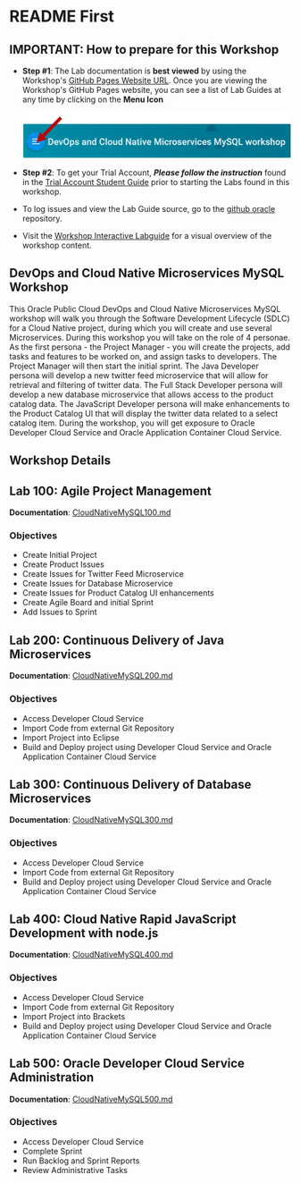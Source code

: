# README First

## IMPORTANT: How to prepare for this Workshop

- **Step #1**: The Lab documentation is **best viewed** by using the Workshop's [GitHub Pages Website URL](https://oracle.github.io/learning-library/workshops/microservices-mysql). Once you are viewing the Workshop's GitHub Pages website, you can see a list of Lab Guides at any time by clicking on the **Menu Icon**

    ![](images/WorkshopMenu.png)

- **Step #2**: To get your Trial Account, ***Please follow the instruction*** found in the [Trial Account Student Guide](StudentGuide.md) prior to starting the Labs found in this workshop.

- To log issues and view the Lab Guide source, go to the [github oracle](https://github.com/oracle/learning-library/issues/new) repository.

- Visit the [Workshop Interactive Labguide](https://launch.oracle.com/?microservices-mysql) for a visual overview of the workshop content. 



## DevOps and Cloud Native Microservices MySQL Workshop

This Oracle Public Cloud DevOps and Cloud Native Microservices MySQL workshop will walk you through the Software Development Lifecycle (SDLC) for a Cloud Native project, during which you will create and use several Microservices. During this workshop you will take on the role of 4 personae. As the first persona - the Project Manager - you will create the projects, add tasks and features to be worked on, and assign tasks to developers.  The Project Manager will then start the initial sprint. The Java Developer persona will develop a new twitter feed microservice that will allow for retrieval and filtering of twitter data. The Full Stack Developer persona will develop a new database microservice that allows access to the product catalog data. The JavaScript Developer persona will make enhancements to the Product Catalog UI that will display the twitter data related to a select catalog item.  During the workshop, you will get exposure to Oracle Developer Cloud Service and Oracle Application Container Cloud Service.

## Workshop Details

## Lab 100: Agile Project Management

**Documentation**: [CloudNativeMySQL100.md](CloudNativeMySQL100.md)

### Objectives

- Create Initial Project
- Create Product Issues
- Create Issues for Twitter Feed Microservice
- Create Issues for Database Microservice
- Create Issues for Product Catalog UI enhancements
- Create Agile Board and initial Sprint
- Add Issues to Sprint

## Lab 200: Continuous Delivery of Java Microservices

**Documentation**: [CloudNativeMySQL200.md](CloudNativeMySQL200.md)

### Objectives

- Access Developer Cloud Service
- Import Code from external Git Repository
- Import Project into Eclipse
- Build and Deploy project using Developer Cloud Service and Oracle Application Container Cloud Service

## Lab 300: Continuous Delivery of Database Microservices

**Documentation**: [CloudNativeMySQL300.md](CloudNativeMySQL300.md)

### Objectives

- Access Developer Cloud Service
- Import Code from external Git Repository
- Build and Deploy project using Developer Cloud Service and Oracle Application Container Cloud Service

## Lab 400: Cloud Native Rapid JavaScript Development with node.js

**Documentation**: [CloudNativeMySQL400.md](CloudNativeMySQL400.md)

### Objectives

- Access Developer Cloud Service
- Import Code from external Git Repository
- Import Project into Brackets
- Build and Deploy project using Developer Cloud Service and Oracle Application Container Cloud Service

## Lab 500:  Oracle Developer Cloud Service Administration

**Documentation**: [CloudNativeMySQL500.md](CloudNativeMySQL500.md)

### Objectives

- Access Developer Cloud Service
- Complete Sprint
- Run Backlog and Sprint Reports
- Review Administrative Tasks
